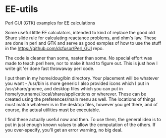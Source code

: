 # EE-utils
Perl GUI (GTK) examples for EE calculations

Some useful little EE calculators, intended to kind of replace the good old Shure slide rule for calculating reactance
problems, and ohm's law.
These are done in perl and GTK and serve as good exmples of how to use the stuff in the 
https://github.com/dcfusor/Perl_GUI repo.

The code is cleaner than some, naster than some.  No special effort was made to teach perl here, nor to make it hard
to figure out.  This is just how I write git 'er done fast throwaway perl code.

I put them in my home/doug/bin directory.  Your placement will be whatever you want - /usr/bin is more generic
I also provided icons which I put in /usr/share/gnome, and desktop files which you can put in 
home/yourname/.local/share/applications or wherever.  These can be created using the preferences/main menu
as well.  The locations of things must match whatever is in the desktop files, however you get there, and of course, the
actual utilities must be executable.

I find these actually useful now and then.  To use them, the general idea is to put in just enough known values to
allow the computation of the others. If you over-specify, you'll get an error warning, no big deal.

